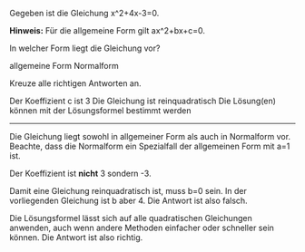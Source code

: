 Gegeben ist die Gleichung <lx-math>x^2+4x-3=0</lx-math>.

**Hinweis:** Für die allgemeine Form gilt <lx-math>ax^2+bx+c=0</lx-math>.

In welcher Form liegt die Gleichung vor?

<lx-checkbox-group>
  <lx-checkbox correct>allgemeine Form</lx-checkbox>
  <lx-checkbox correct>Normalform</lx-checkbox>
</lx-checkbox-group>

Kreuze alle richtigen Antworten an.

<lx-checkbox-group>
  <lx-checkbox correct>Der Koeffizient <lx-math>c</lx-math> ist 3</lx-checkbox>
  <lx-checkbox>Die Gleichung ist reinquadratisch</lx-checkbox>
  <lx-checkbox correct>Die Lösung(en) können mit der Lösungsformel bestimmt werden</lx-checkbox>
</lx-checkbox-group>

---

Die Gleichung liegt sowohl in allgemeiner Form als auch in Normalform vor. Beachte, dass die Normalform ein Spezialfall
der allgemeinen Form mit <lx-math>a=1</lx-math> ist.

Der Koeffizient ist **nicht** 3 sondern -3.

Damit eine Gleichung reinquadratisch ist, muss <lx-math>b=0</lx-math> sein. In der vorliegenden Gleichung ist <lx-math>b</lx-math> 
aber <lx-math>4</lx-math>. Die Antwort ist also falsch.

Die Lösungsformel lässt sich auf alle quadratischen Gleichungen anwenden, auch wenn andere Methoden einfacher oder
schneller sein können. Die Antwort ist also richtig.
